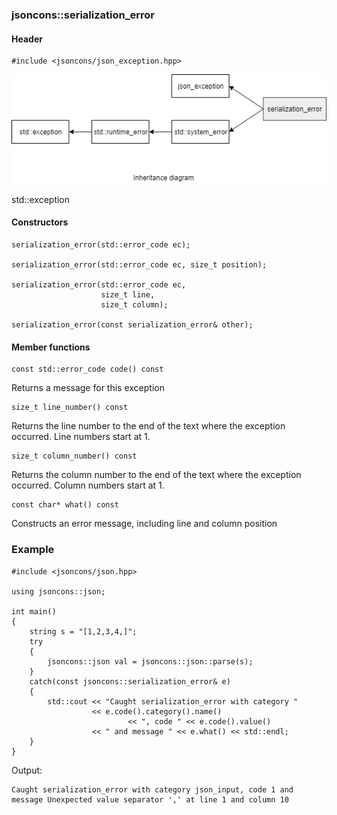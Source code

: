 ### jsoncons::serialization_error

#### Header

    #include <jsoncons/json_exception.hpp>

![serialization_error](./diagrams/serialization_error.png)

std::exception

#### Constructors

    serialization_error(std::error_code ec);

    serialization_error(std::error_code ec, size_t position);

    serialization_error(std::error_code ec,
                        size_t line,
                        size_t column);

    serialization_error(const serialization_error& other);

#### Member functions

    const std::error_code code() const
Returns a message for this exception

    size_t line_number() const
Returns the line number to the end of the text where the exception occurred.
Line numbers start at 1.

    size_t column_number() const
Returns the column number to the end of the text where the exception occurred.
Column numbers start at 1.

    const char* what() const
Constructs an error message, including line and column position

### Example

    #include <jsoncons/json.hpp>

    using jsoncons::json;

    int main()
    {
        string s = "[1,2,3,4,]";
        try 
        {
            jsoncons::json val = jsoncons::json::parse(s);
        } 
        catch(const jsoncons::serialization_error& e) 
        {
            std::cout << "Caught serialization_error with category " 
                      << e.code().category().name() 
                              << ", code " << e.code().value() 
                      << " and message " << e.what() << std::endl;
        }
    }


Output:

    Caught serialization_error with category json_input, code 1 and message Unexpected value separator ',' at line 1 and column 10
